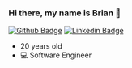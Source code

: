 ### Hi there, my name is Brian 👋 
[![Github Badge](https://img.shields.io/badge/-b-tang-black?style=flat&logo=Github&logoColor=white&link=https://github.com/b-tang)](https://github.com/b-tang)
[![Linkedin Badge](https://img.shields.io/badge/-briantang01-blue?style=flat&logo=Linkedin&logoColor=white&link=https://www.linkedin.com/in/briantang01/)](https://www.linkedin.com/in/briantang01/)
- 20 years old 
- :computer: Software Engineer
